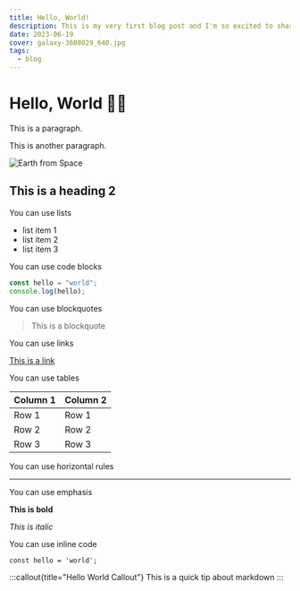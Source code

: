 ```yaml
---
title: Hello, World!
description: This is my very first blog post and I'm so excited to share it with you!
date: 2023-06-19
cover: galaxy-3608029_640.jpg
tags:
  - blog
---
```


# Hello, World 👋🏻

This is a paragraph.

This is another paragraph.

![Earth from Space](/images/blog/galaxy-3608029_640.jpg)

## This is a heading 2

You can use lists

- list item 1
- list item 2
- list item 3

You can use code blocks

```js
const hello = "world";
console.log(hello);
```

You can use blockquotes

> This is a blockquote

You can use links

[This is a link](https://www.google.com)

You can use tables

| Column 1 | Column 2 |
| -------- | -------- |
| Row 1    | Row 1    |
| Row 2    | Row 2    |
| Row 3    | Row 3    |

You can use horizontal rules

---

You can use emphasis

**This is bold**

_This is italic_

You can use inline code

`const hello = 'world';`

:::callout{title="Hello World Callout"}
This is a quick tip about markdown
:::
